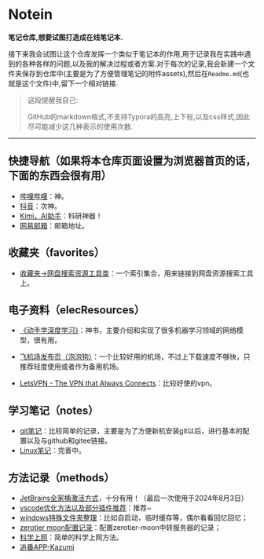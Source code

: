 # Notein
**笔记仓库,想要试图打造成在线笔记本.**

接下来我会试图让这个仓库发挥一个类似于笔记本的作用,用于记录我在实践中遇到的各种各样的问题,以及我的解决过程或者方案.对于每次的记录,我会新建一个文件夹保存到仓库中(主要是为了方便管理笔记的附件assets),然后在`Readme.md`(也就是这个文件)中,留下一个相对链接.

>这段提醒我自己:
>
>GitHub的markdown格式,不支持Typora的高亮,上下标,以及css样式,因此尽可能减少这几种表示的使用次数.

---

## 快捷导航（如果将本仓库页面设置为浏览器首页的话，下面的东西会很有用）

-   [哔哩哔哩](bilibili.com)：神。
-   [抖音](douyin.com)：次神。
-   [Kimi，AI助手](kimi.ai)：科研神器！
-   [网易邮箱](https://mail.163.com/)：邮箱地址。

## 收藏夹（favorites）

-   [收藏夹->网盘搜索资源工具类](./favorites/resourceSearch/resourceSearch.md)：一个索引集合，用来链接到网盘资源搜索工具上。

## 电子资料（elecResources）

-   [《动手学深度学习》](https://zh-v2.d2l.ai/)：神书，主要介绍和实现了很多机器学习领域的网络模型，很有用。

-   [飞机场发布页（泡泡狗）](https://github.com/cvmaoddg/paopaodog)：一个比较好用的机场，不过上下载速度不够快，只推荐轻度使用或者作为备用机场。
-   [LetsVPN - The VPN that Always Connects](https://47.57.143.177/)：比较好使的vpn。

## 学习笔记（notes）

-   [git笔记](./notes/git笔记/git笔记.md)：比较简单的记录，主要是为了方便新机安装git以后，进行基本的配置以及与github和gitee链接。
-   [Linux笔记](./notes/linux/linuxNote.md)：完善中。

## 方法记录（methods）

-   [JetBrains全家桶激活方式](./methods/JetBrainsActivation/JetBrainsActivation.md)，十分有用！（最后一次使用于2024年8月3日）
-   [vscode优化方法以及部分插件推荐](./methods/vscodeOptimization/vscode优化方法和实用插件.md)：推荐~
-   [windows特殊文件夹整理](./methods/windows特殊文件夹/windows特殊文件夹.md)：比如自启动，临时缓存等，偶尔看看回忆回忆；
-   [zerotier moon配置记录](./methods/zerotierMoon/zerotierMoon.md)：配置zerotier-moon中转服务器的记录；
-   [科学上网](./methods/magicNetMethods/magicNetMethods.md)：简单的科学上网方法。
-   [追番APP-Kazumi](./methods/追番/Kazumi.md)
